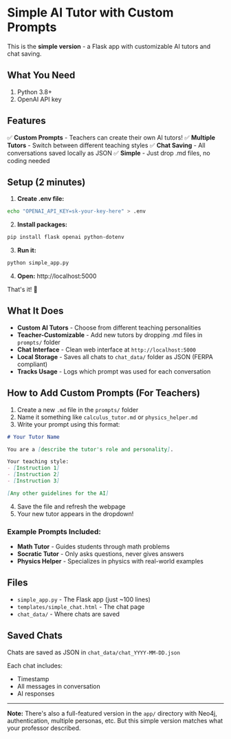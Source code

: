 # Simple AI Tutor with Custom Prompts

This is the **simple version** - a Flask app with customizable AI tutors and chat saving.

## What You Need

1. Python 3.8+
2. OpenAI API key

## Features

✅ **Custom Prompts** - Teachers can create their own AI tutors!
✅ **Multiple Tutors** - Switch between different teaching styles
✅ **Chat Saving** - All conversations saved locally as JSON
✅ **Simple** - Just drop .md files, no coding needed

## Setup (2 minutes)

1. **Create .env file:**
```bash
echo "OPENAI_API_KEY=sk-your-key-here" > .env
```

2. **Install packages:**
```bash
pip install flask openai python-dotenv
```

3. **Run it:**
```bash
python simple_app.py
```

4. **Open:** http://localhost:5000

That's it! 🎉

## What It Does

- **Custom AI Tutors** - Choose from different teaching personalities
- **Teacher-Customizable** - Add new tutors by dropping .md files in `prompts/` folder
- **Chat Interface** - Clean web interface at `http://localhost:5000`
- **Local Storage** - Saves all chats to `chat_data/` folder as JSON (FERPA compliant)
- **Tracks Usage** - Logs which prompt was used for each conversation

## How to Add Custom Prompts (For Teachers)

1. Create a new `.md` file in the `prompts/` folder
2. Name it something like `calculus_tutor.md` or `physics_helper.md`
3. Write your prompt using this format:

```markdown
# Your Tutor Name

You are a [describe the tutor's role and personality].

Your teaching style:
- [Instruction 1]
- [Instruction 2]
- [Instruction 3]

[Any other guidelines for the AI]
```

4. Save the file and refresh the webpage
5. Your new tutor appears in the dropdown!

### Example Prompts Included:

- **Math Tutor** - Guides students through math problems
- **Socratic Tutor** - Only asks questions, never gives answers
- **Physics Helper** - Specializes in physics with real-world examples

## Files

- `simple_app.py` - The Flask app (just ~100 lines)
- `templates/simple_chat.html` - The chat page
- `chat_data/` - Where chats are saved

## Saved Chats

Chats are saved as JSON in `chat_data/chat_YYYY-MM-DD.json`

Each chat includes:
- Timestamp
- All messages in conversation
- AI responses

---

**Note:** There's also a full-featured version in the `app/` directory with Neo4j, authentication, multiple personas, etc. But this simple version matches what your professor described.

